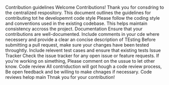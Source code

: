 Contribution guidelines
Welcome Contributions!
Thank you for consdring to the centralized respository. This document outlines the guidelines for contributing tot he developemnt code style
Please follow the coding style and conventions used in the existing codebase. This helps maintain consistency accross the project.
Documentation
Ensure that your contributions are well-documented. Include comments in your cde where necessery and provide a clear an concise description of TEsting
Before submitting a pull request, make sure your changes have been tested throughtly. Include relevent test cases and ensure that existing tests Issue Tracker
Check the issue tracker for any open issue or feature requests. If you're working on simething, Please comment on the ussue to let other know.
Code review
All contriduction will got hough a code review process, Be open feedback and be willing to make chnages if necessary. Code reviews helop main
Thnak you for your contribution!
